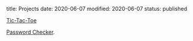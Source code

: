 title: Projects
date: 2020-06-07
modified: 2020-06-07
status: published

[Tic-Tac-Toe](https://github.com/seakun/Python-Projects/tree/master/Tic-Tac-Toe)


[Password Checker](https://github.com/seakun/Python-Projects/blob/master/checkpassword.py).